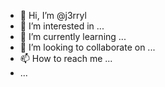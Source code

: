 - 👋 Hi, I’m @j3rryl
- 👀 I’m interested in ...
- 🌱 I’m currently learning ...
- 💞️ I’m looking to collaborate on ...
- 📫 How to reach me ...
- ...

<!---
j3rryl/j3rryl is a ✨ special ✨ repository because its `README.md` (this file) appears on your GitHub profile.
You can click the Preview link to take a look at your changes.
--->
